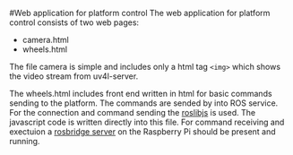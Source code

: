 #Web application for platform control
The web application for platform control consists of two web pages:

* camera.html
* wheels.html

The file camera is simple and includes only a html tag ```<img>``` which shows the video stream from uv4l-server.

The wheels.html includes front end written in html for basic commands sending to the platform. The commands are sended by into ROS service. For the connection and command sending the [roslibjs](http://wiki.ros.org/roslibjs) is used. The javascript code is written directly into this file. For command receiving and exectuion a [rosbridge server](http://wiki.ros.org/rosbridge_suite) on the Raspberry Pi should be present and running.

